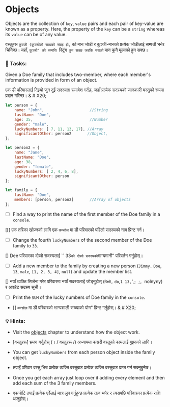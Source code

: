 # Objects

Objects are the collection of `key`, `value` pairs and each pair of key-value are known as a property. Here, the property of the `key` can be a `string` whereas its `value` can be of any value.

वस्तुहरू `कुञ्जी (कुञ्जीको साथको संग्रह हो,` को मान जोडी र कुञ्जी-मानको प्रत्येक जोडीलाई सम्पत्ती भनेर चिनिन्छ। यहाँ, `कुञ्जी" को सम्पत्ति `स्ट्रिंग` हुन सक्छ जबकि यसको` मान कुनै मूल्यको हुन सक्छ।

### 📝 Tasks:

Given a Doe family that includes two-member, where each member's information is provided in form of an object.&#x20;

एक डी परिवारलाई दिइयो जुन दुई सदस्यता समावेश गर्दछ, जहाँ प्रत्येक सदस्यको जानकारी वस्तुको रूपमा प्रदान गरिन्छ। & # X20;

```javascript
let person = {
    name: "John",                    //String
    lastName: "Doe",
    age: 35,                         //Number
    gender: "male",
    luckyNumbers: [ 7, 11, 13, 17], //Array
    significantOther: person2       //Object, 
};

let person2 = {
    name: "Jane",
    lastName: "Doe",
    age: 38,
    gender: "female",
    luckyNumbers: [ 2, 4, 6, 8],
    significantOther: person
};

let family = {
    lastName: "Doe",
    members: [person, person2]       //Array of objects
};
```

* [ ] Find a way to print the name of the first member of the Doe family in a `console`.

[[] एक तरिका खोज्नको लागि एक `कन्सोल` मा डी परिवारको पहिलो सदस्यको नाम प्रिन्ट गर्न।
* [ ] Change the fourth  `luckyNumbers` of  the second member of the Doe family to `33`.

[] Dee परिवारका दोस्रो सदस्यलाई `` 33` को दोस्रो सदस्यको `भाग्यमानी" परिवर्तन गर्नुहोस्।
* [ ] Add a new member to the family by creating a new  person  (`Jimmy,` `Doe`, `13`, `male`, `[1, 2, 3, 4]`, `null`) and update the member list.

[] नयाँ व्यक्ति सिर्जना गरेर परिवारमा नयाँ सदस्यलाई जोड्नुहोस् (`जिमी,` `do`,` 1 13, `',`; `;`, `nolnyny) र अपडेट सदस्य सूची।
* [ ] Print the `SUM` of the lucky numbers of Doe family in the `console`.&#x20;

* [] `कन्सोल` मा डी परिवारको भाग्यशाली संख्याको योग" प्रिन्ट गर्नुहोस्। & # X20;

### 💡 Hints:

* Visit the [objects](../objects/) chapter to understand how the object work.

* [वस्तुहरू] भ्रमण गर्नुहोस् (। / वस्तुहरू /) अध्यायमा कसरी वस्तुको कामलाई बुझ्नको लागि।
* You can get `luckyNumbers` from each person object inside the family object.

* तपाईं परिवार वस्तु भित्र प्रत्येक व्यक्ति वस्तुबाट प्रत्येक व्यक्ति वस्तुबाट प्राप्त गर्न सक्नुहुनेछ।
* Once you get each array just loop over it adding every element and then add each sum of the 3 family members.

* एकचोटि तपाईं प्रत्येक एर्रेलाई मात्र लुप गर्नुहुन्छ प्रत्येक तत्व थपेर र त्यसपछि परिवारका प्रत्येक राशि थप्नुहोस्।
